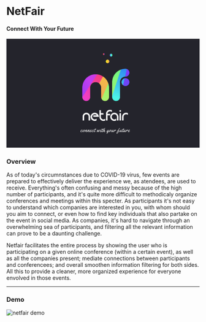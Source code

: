 # NetFair  

#### Connect With Your Future

![image of netfair logo](docs/images/app_logo.jpg)

### Overview

As of today's circumnstances due to COVID-19 virus, few events are prepared to effectively deliver the experience we, as atendees, are used to receive. Everything's often confusing and messy because of the high number of participants, and it's quite more difficult to methodicaly organize conferences and meetings within this specter. As participants it's not easy to understand which companies are interested in you, with whom should you aim to connect, or even how to find key individuals that also partake on the event in social media. As companies, it's hard to navigate through an overwhelming sea of participants, and filtering all the relevant information can prove to be a daunting challenge.

Netfair facilitates the entire process by showing the user who is participating on a given online conference (within a certain event), as well as all the companies present; mediate connections between participants and conferencees; and overall smoothen information filtering for both sides. All this to provide a cleaner, more organized experience for everyone envolved in those events.

---

### Demo

![netfair demo](docs/images/netfair.gif)
